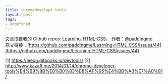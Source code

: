 ```yaml
---
title: chromedevelopt tools
layout: post
tags:
- undefined
---
```



 文章取自我的 Github  repos: [Learning-HTML-CSS](https://github.com/paddingme/Learning-HTML-CSS)， 作者：[@paddingme](http://padding.me/about.html)    
原文链接：[https://github.com/paddingme/Learning-HTML-CSS/issues/44](https://github.com/paddingme/Learning-HTML-CSS/issues/44)

 [1] https://leeon.gitbooks.io/devtools/
 [2] http://www.kazaff.me/2014/01/14/chrome-developer-tools%E4%B9%8B%E8%B0%83%E8%AF%95%E4%BB%A3%E7%A0%81/